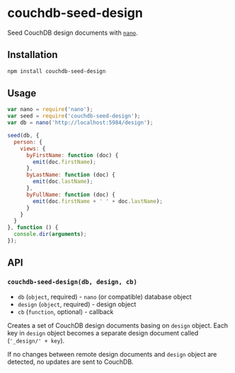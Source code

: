 # couchdb-seed-design
Seed CouchDB design documents with [`nano`](https://github.com/dscape/nano).

## Installation

```sh
npm install couchdb-seed-design
```

## Usage

```js
var nano = require('nano');
var seed = require('couchdb-seed-design');
var db = nano('http://localhost:5984/design');

seed(db, {
  person: {
    views: {
      byFirstName: function (doc) {
        emit(doc.firstName);
      },
      byLastName: function (doc) {
        emit(doc.lastName);
      },
      byFullName: function (doc) {
        emit(doc.firstName + ' ' + doc.lastName);
      }
    }
  }
}, function () {
  console.dir(arguments);
});
```

## API

### `couchdb-seed-design(db, design, cb)`

* `db` (`object`, required) - `nano` (or compatible) database object
* `design` (`object`, required) - design object
* `cb` (`function`, optional) - callback

Creates a set of CouchDB design documents basing on `design` object. Each key
in `design` object becomes a separate design document called (`'_design/' + key`).

If no changes between remote design documents and `design` object are detected,
no updates are sent to CouchDB.
